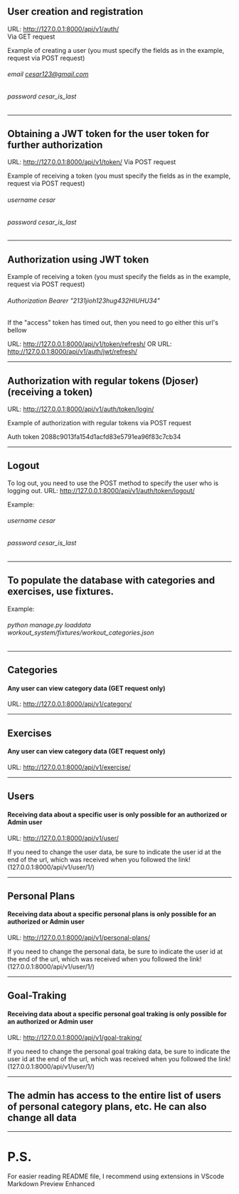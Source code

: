 ## User creation and registration
URL: http://127.0.0.1:8000/api/v1/auth/  
Via GET request

Example of creating a user (you must specify the fields as in the example, request via POST request)

###### email cesar123@gmail.com
###### password cesar_is_last 
______


## Obtaining a JWT token for the user token for further authorization

URL: http://127.0.0.1:8000/api/v1/token/
Via POST request

Example of receiving a token (you must specify the fields as in the example, request via POST request)

###### username cesar
###### password cesar_is_last
_____
## Authorization using JWT token

Example of receiving a token (you must specify the fields as in the example, request via POST request)

###### Authorization Bearer "2131jioh123hug432HIUHU34"

If the "access" token has timed out, then you need to go either this url's  bellow

URL: http://127.0.0.1:8000/api/v1/token/refresh/ 
OR
URL: http://127.0.0.1:8000/api/v1/auth/jwt/refresh/
_____

## Authorization with regular tokens (Djoser) (receiving a token)
URL: http://127.0.0.1:8000/api/v1/auth/token/login/ 

Example of authorization with regular tokens via POST request

Auth token 2088c9013fa154d1acfd83e5791ea96f83c7cb34
_____

## Logout 

To log out, you need to use the POST method to specify the user who is logging out.
URL: http://127.0.0.1:8000/api/v1/auth/token/logout/

Example:
###### username cesar
###### password cesar_is_last
____

## To populate the database with categories and exercises, use fixtures.
Example:

###### python manage.py loaddata workout_system/fixtures/workout_categories.json
_____

## Categories
#### Any user can view category data (GET request only)
URL: http://127.0.0.1:8000/api/v1/category/
___

## Exercises
#### Any user can view category data (GET request only)
URL: http://127.0.0.1:8000/api/v1/exercise/
___

## Users
#### Receiving data about a specific user is only possible for an authorized or Admin user
URL: http://127.0.0.1:8000/api/v1/user/

If you need to change the user data, be sure to indicate the user id at the end of the url, which was received when you followed the link! (127.0.0.1:8000/api/v1/user/1/)
___

## Personal Plans
#### Receiving data about a specific personal plans is only possible for an authorized or Admin user
URL: http://127.0.0.1:8000/api/v1/personal-plans/

If you need to change the personal data, be sure to indicate the user id at the end of the url, which was received when you followed the link! (127.0.0.1:8000/api/v1/user/1/)
___

## Goal-Traking
#### Receiving data about a specific personal goal traking is only possible for an authorized or Admin user
URL: http://127.0.0.1:8000/api/v1/goal-traking/

If you need to change the personal goal traking data, be sure to indicate the user id at the end of the url, which was received when you followed the link! (127.0.0.1:8000/api/v1/user/1/)

___
## The admin has access to the entire list of users of personal category plans, etc. He can also change all data
___

# P.S. 
For easier reading README
file, I recommend using extensions in VScode
Markdown Preview Enhanced



















